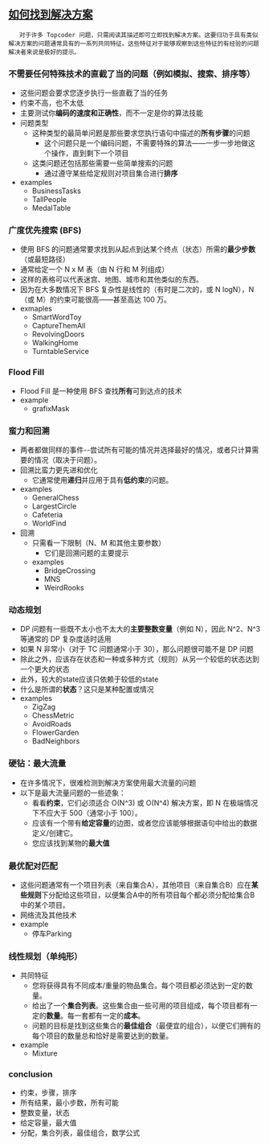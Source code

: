 ## [如何找到解决方案](https://www.topcoder.com/thrive/articles/How%20To%20Find%20a%20Solution#bruteforce)

```
   对于许多 Topcoder 问题，只需阅读其描述即可立即找到解决方案。这要归功于具有类似解决方案的问题通常具有的一系列共同特征。这些特征对于能够观察到这些特征的有经验的问题解决者来说是极好的提示。
```
### 不需要任何特殊技术的直截了当的问题（例如模拟、搜索、排序等）
- 这些问题会要求您逐步执行一些直截了当的任务
- 约束不高，也不太低
- 主要测试你**编码的速度和正确性**，而不一定是你的算法技能
- 问题类型
    - 这种类型的最简单问题是那些要求您执行语句中描述的**所有步骤**的问题
        - 这个问题只是一个编码问题，不需要特殊的算法——一步一步地做这个操作，直到剩下一个项目
    - 这类问题还包括那些需要一些简单搜索的问题
        - 通过遵守某些给定规则对项目集合进行**排序**
- examples
    - BusinessTasks
    - TallPeople
    - MedalTable

### 广度优先搜索 (BFS)
- 使用 BFS 的问题通常要求找到从起点到达某个终点（状态）所需的**最少步数**（或最短路径）
- 通常给定一个 N x M 表（由 N 行和 M 列组成）
- 这样的表格可以代表迷宫、地图、城市和其他类似的东西。
- 因为在大多数情况下 BFS 复杂性是线性的（有时是二次的，或 N logN），N（或 M）的约束可能很高——甚至高达 100 万。
- exmaples
    - SmartWordToy 
    - CaptureThemAll
    - RevolvingDoors
    - WalkingHome 
    - TurntableService 
### Flood Fill
- Flood Fill 是一种使用 BFS 查找**所有**可到达点的技术
- example 
    - grafixMask

### 蛮力和回溯
- 两者都做同样的事件--尝试所有可能的情况并选择最好的情况，或者只计算需要的情况（取决于问题）。
- 回溯比蛮力更先进和优化
    - 它通常使用**递归**并应用于具有**低约束**的问题。
- examples
    - GeneralChess 
    - LargestCircle
    - Cafeteria 
    - WorldFind
- 回溯
    - 只需看一下限制（N、M 和其他主要参数）
        - 它们是回溯问题的主要提示
    - examples
        - BridgeCrossing 
        - MNS
        - WeirdRooks
### 动态规划
- DP 问题有一些既不太小也不太大的**主要整数变量**（例如 N），因此 N^2、N^3 等通常的 DP 复杂度适时适用
- 如果 N 非常小（对于 TC 问题通常小于 30），那么问题很可能不是 DP 问题
- 除此之外，应该存在状态和一种或多种方式（规则）从另一个较低的状态达到一个更大的状态
- 此外，较大的state应该只依赖于较低的state
- 什么是所谓的**状态**？这只是某种配置或情况
- examples
    - ZigZag
    - ChessMetric
    - AvoidRoads 
    - FlowerGarden
    - BadNeighbors

### 硬钻：最大流量
- 在许多情况下，很难检测到解决方案使用最大流量的问题
- 以下是最大流量问题的一些迹象：
    - 看看**约束**，它们必须适合 O(N^3) 或 O(N^4) 解决方案，即 N 在极端情况下不应大于 500（通常小于 100）。
    - 应该有一个带有**给定容量**的边图，或者您应该能够根据语句中给出的数据定义/创建它。
    - 您应该找到某物的**最大值**

### 最优配对匹配
- 这些问题通常有一个项目列表（来自集合A），其他项目（来自集合B）应在**某些规则**下分配给这些项目，以便集合A中的所有项目每个都必须分配给集合B中的某个项目。
- 网络流及其他技术
- example
    - 停车Parking
### 线性规划（单纯形）
- 共同特征
    - 您将获得具有不同成本/重量的物品集合。每个项目都必须达到一定的数量。
    - 给出了一个**集合列表**。这些集合由一些可用的项目组成，每个项目都有一定的**数量**。每一套都有一定的**成本**。
    - 问题的目标是找到这些集合的**最佳组合**（最便宜的组合），以便它们拥有的每个项目的数量总和恰好是需要达到的数量。
- example
    - Mixture


### conclusion
- 约束，步骤，排序
- 所有结果，最小步数，所有可能
- 整数变量，状态
- 给定容量，最大值
- 分配，集合列表，最佳组合，数学公式